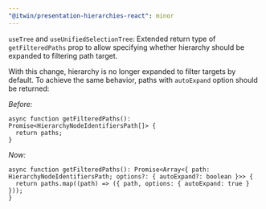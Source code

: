 ```yaml
---
"@itwin/presentation-hierarchies-react": minor
---
```


`useTree` and `useUnifiedSelectionTree`: Extended return type of `getFilteredPaths` prop to allow specifying whether hierarchy should be expanded to filtering path target.

With this change, hierarchy is no longer expanded to filter targets by default. To achieve the same behavior, paths with `autoExpand` option should be returned:

_Before:_

```tsx
async function getFilteredPaths(): Promise<HierarchyNodeIdentifiersPath[]> {
  return paths;
}
```

_Now:_

```tsx
async function getFilteredPaths(): Promise<Array<{ path: HierarchyNodeIdentifiersPath; options?: { autoExpand?: boolean }>> {
  return paths.map((path) => ({ path, options: { autoExpand: true } }));
}
```
